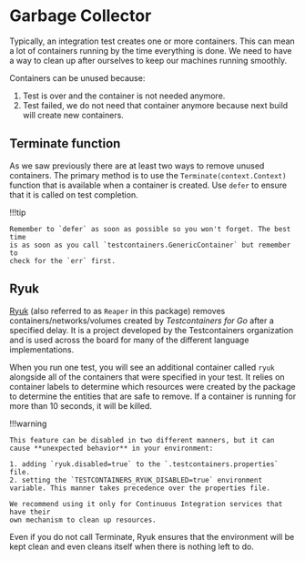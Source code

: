 # Garbage Collector

Typically, an integration test creates one or more containers. This can mean a
lot of containers running by the time everything is done. We need to have a way
to clean up after ourselves to keep our machines running smoothly.

Containers can be unused because:

1. Test is over and the container is not needed anymore.
2. Test failed, we do not need that container anymore because next build will
   create new containers.

## Terminate function

As we saw previously there are at least two ways to remove unused containers.
The primary method is to use the `Terminate(context.Context)` function that is
available when a container is created. Use `defer` to ensure that it is called
on test completion.

!!!tip

    Remember to `defer` as soon as possible so you won't forget. The best time
    is as soon as you call `testcontainers.GenericContainer` but remember to
    check for the `err` first.

## Ryuk

[Ryuk](https://github.com/testcontainers/moby-ryuk) (also referred to as
`Reaper` in this package) removes containers/networks/volumes created by
_Testcontainers for Go_ after a specified delay. It is a project developed by the
Testcontainers organization and is used across the board for many of the
different language implementations.

When you run one test, you will see an additional container called `ryuk`
alongside all of the containers that were specified in your test. It relies on
container labels to determine which resources were created by the package
to determine the entities that are safe to remove. If a container is running
for more than 10 seconds, it will be killed.

!!!warning

    This feature can be disabled in two different manners, but it can cause **unexpected behavior** in your environment:

    1. adding `ryuk.disabled=true` to the `.testcontainers.properties` file.
    2. setting the `TESTCONTAINERS_RYUK_DISABLED=true` environment variable. This manner takes precedence over the properties file.

    We recommend using it only for Continuous Integration services that have their
    own mechanism to clean up resources.

Even if you do not call Terminate, Ryuk ensures that the environment will be
kept clean and even cleans itself when there is nothing left to do.
